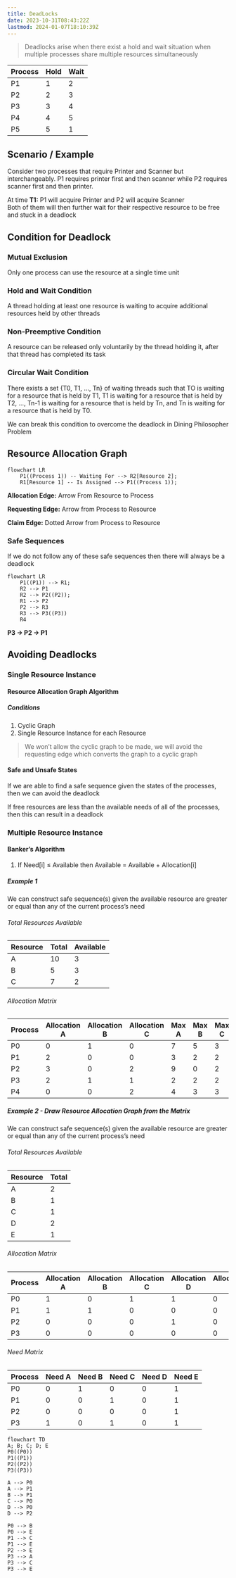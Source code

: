 ```yaml
---
title: DeadLocks
date: 2023-10-31T08:43:22Z
lastmod: 2024-01-07T18:10:39Z
---
```


> Deadlocks arise when there exist a hold and wait situation when multiple processes share multiple resources simultaneously

| Process | Hold | Wait |
| ------- | ---- | ---- |
| P1      | 1    | 2    |
| P2      | 2    | 3    |
| P3      | 3    | 4    |
| P4      | 4    | 5    |
| P5      | 5    | 1    |

## Scenario / Example

Consider two processes that require Printer and Scanner but interchangeably. P1 requires printer first and then scanner while P2 requires scanner first and then printer.

At time **T1:** P1 will acquire Printer and P2 will acquire Scanner\
Both of them will then further wait for their respective resource to be free and stuck in a deadlock

## Condition for Deadlock

### Mutual Exclusion

Only one process can use the resource at a single time unit

### Hold and Wait Condition

A thread holding at least one resource is waiting to acquire additional resources held by other threads

### Non-Preemptive Condition

A resource can be released only voluntarily by the thread holding it, after that thread has completed its task

### Circular Wait Condition

There exists a set {T0, T1, …, Tn} of waiting threads such that TO is waiting for a resource that is held by T1, T1 is waiting for a resource that is held by T2, …, Tn-1 is waiting for a resource that is held by Tn, and Tn is waiting for a resource that is held by T0.

We can break this condition to overcome the deadlock in Dining Philosopher Problem

## Resource Allocation Graph

```mermaid
flowchart LR
	P1((Process 1)) -- Waiting For --> R2[Resource 2];
	R1[Resource 1] -- Is Assigned --> P1((Process 1));
```

**Allocation Edge:**  Arrow From Resource to Process

**Requesting Edge:**  Arrow  from Process to Resource

**Claim Edge:**  Dotted Arrow from Process to Resource

### Safe Sequences

If we do not follow any of these safe sequences then there will always be a deadlock

```mermaid
flowchart LR
	P1((P1)) --> R1;
	R2 --> P1
	R2 --> P2((P2));
	R1 --> P2
	P2 --> R3
	R3 --> P3((P3))
	R4
```

**P3 <span>&rarr;</span> P2 <span>&rarr;</span> P1**

## Avoiding Deadlocks

### Single Resource Instance

#### Resource Allocation Graph Algorithm

##### Conditions

1. Cyclic Graph
2. Single Resource Instance for each Resource

> We won’t allow the cyclic graph to be made, we will avoid the requesting edge which converts the graph to a cyclic graph

#### Safe and Unsafe States

If we are able to find a safe sequence given the states of the processes, then we can avoid the deadlock

If free resources are less than the available needs of all of the processes, then this can result in a deadlock

### Multiple Resource Instance

#### Banker’s Algorithm

1. If Need\[i] $\le$ Available then Available = Available + Allocation\[i]

##### Example 1

We can construct safe sequence(s) given the available resource are greater or equal than any of the current process’s need

###### Total Resources Available

| Resource | Total | Available |
| -------- | ----- | --------- |
| A        | 10    | 3         |
| B        | 5     | 3         |
| C        | 7     | 2         |

###### Allocation Matrix

| Process | Allocation A | Allocation B | Allocation C | Max A | Max B | Max C | Need A | Need B | Need C |
| ------- | ------------ | ------------ | ------------ | ----- | ----- | ----- | ------ | ------ | ------ |
| P0      | 0            | 1            | 0            | 7     | 5     | 3     | 7      | 4      | 3      |
| P1      | 2            | 0            | 0            | 3     | 2     | 2     | 1      | 2      | 2      |
| P2      | 3            | 0            | 2            | 9     | 0     | 2     | 6      | 0      | 0      |
| P3      | 2            | 1            | 1            | 2     | 2     | 2     | 0      | 1      | 1      |
| P4      | 0            | 0            | 2            | 4     | 3     | 3     | 4      | 3      | 1      |

##### Example 2 - Draw Resource Allocation Graph from the Matrix

We can construct safe sequence(s) given the available resource are greater or equal than any of the current process’s need

###### Total Resources Available

| Resource | Total |
| -------- | ----- |
| A        | 2     |
| B        | 1     |
| C        | 1     |
| D        | 2     |
| E        | 1     |

###### Allocation Matrix

| Process | Allocation A | Allocation B | Allocation C | Allocation D | Allocation E |
| ------- | ------------ | ------------ | ------------ | ------------ | ------------ |
| P0      | 1            | 0            | 1            | 1            | 0            |
| P1      | 1            | 1            | 0            | 0            | 0            |
| P2      | 0            | 0            | 0            | 1            | 0            |
| P3      | 0            | 0            | 0            | 0            | 0            |

###### Need Matrix

| Process | Need A | Need B | Need C | Need D | Need E |
| ------- | ------ | ------ | ------ | ------ | ------ |
| P0      | 0      | 1      | 0      | 0      | 1      |
| P1      | 0      | 0      | 1      | 0      | 1      |
| P2      | 0      | 0      | 0      | 0      | 1      |
| P3      | 1      | 0      | 1      | 0      | 1      |

```mermaid
flowchart TD
A; B; C; D; E
P0((P0))
P1((P1))
P2((P2))
P3((P3))

A --> P0
A --> P1
B --> P1
C --> P0
D --> P0
D --> P2

P0 --> B
P0 --> E
P1 --> C
P1 --> E
P2 --> E
P3 --> A
P3 --> C
P3 --> E
```
